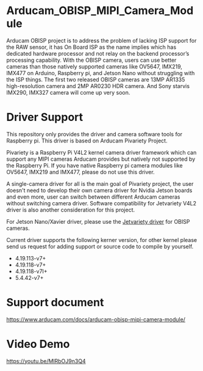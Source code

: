 # Arducam_OBISP_MIPI_Camera_Module

Arducam OBISP project is to address the problem of lacking ISP support for the RAW sensor, it has On Board ISP as the name implies which has dedicated hardware processor and not relay on the backend processor’s processing capability. With the OBISP camera, users can use better cameras than those natively supported cameras like OV5647, IMX219, IMX477 on Arduino, Raspberry pi, and Jetson Nano without struggling with the ISP things. The first two released OBISP cameras are 13MP AR1335 high-resolution camera and 2MP AR0230 HDR camera. And Sony starvis IMX290, IMX327 camera will come up very soon.

# Driver Support
This repository only provides the driver and camera software tools for Raspberry pi. This driver is based on Arducam Pivariety Project.

Pivariety is a Raspberry Pi V4L2 kernel camera driver framework which can support any MIPI cameras Arducam provides but natively not supported by the Raspberry Pi. If you have native Raspberry pi camera modules like OV5647, IMX219 and IMX477, please do not use this driver. 

A single-camera driver for all is the main goal of Pivariety project, the user doesn't need to develop their own camera driver for Nvidia Jetson boards and even more, user can switch between different Arducam cameras without switching camera driver. Software compatibility for Jetvariety V4L2 driver is also another consideration for this project. 

For Jetson Nano/Xavier driver, please use the [Jetvariety driver](https://github.com/ArduCAM/MIPI_Camera/tree/master/Jetson/Jetvariety/driver) for OBISP cameras.

Current driver supports the following kerner version, for other kernel please send us request for adding support or source code to compile by yourself.
* 4.19.113-v7+
* 4.19.118-v7+
* 4.19.118-v7I+
* 5.4.42-v7+

# Support document
https://www.arducam.com/docs/arducam-obisp-mipi-camera-module/

# Video Demo
https://youtu.be/MlRbOJ9n3Q4
